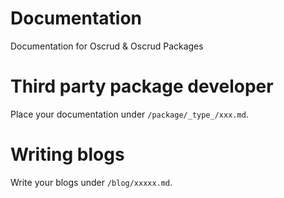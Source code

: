 # Documentation
Documentation for Oscrud &amp; Oscrud Packages

# Third party package developer

Place your documentation under `/package/_type_/xxx.md`.

# Writing blogs

Write your blogs under `/blog/xxxxx.md`.
